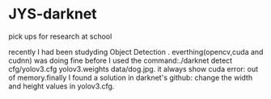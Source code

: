 # JYS-darknet
pick ups for research at school

recently I had been studyding Object Detection . everthing(opencv,cuda and cudnn) was doing fine before I used the command:./darknet detect cfg/yolov3.cfg yolov3.weights data/dog.jpg.
it always show cuda error: out of memory.finally I found a solution in darknet's github: change the width and height values in yolov3.cfg. 
